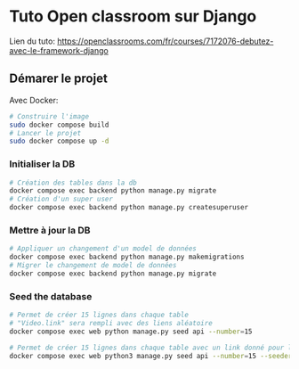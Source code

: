# Tuto Open classroom sur Django

Lien du tuto: https://openclassrooms.com/fr/courses/7172076-debutez-avec-le-framework-django

## Démarer le projet

Avec Docker:

```bash
# Construire l'image
sudo docker compose build
# Lancer le projet
sudo docker compose up -d
```

### Initialiser la DB

```bash
# Création des tables dans la db
docker compose exec backend python manage.py migrate
# Création d'un super user
docker compose exec backend python manage.py createsuperuser
```

### Mettre à jour la DB 

```bash
# Appliquer un changement d'un model de données
docker compose exec backend python manage.py makemigrations
# Migrer le changement de model de données
docker compose exec backend python manage.py migrate
```

### Seed the database

```bash
# Permet de créer 15 lignes dans chaque table
# "Video.link" sera rempli avec des liens aléatoire  
docker compose exec web python manage.py seed api --number=15

# Permet de créer 15 lignes dans chaque table avec un link donné pour le model vidéo 
docker compose exec web python3 manage.py seed api --number=15 --seeder "Video.link" "https://www.youtube.com/watch?v=P1UqJBNQ1EI"

```
<!-- marche pas car on a pas encore implémenté le code qui va avec -->
<!-- docker compose exec web python3 internetplanner/api/seed.py -->
